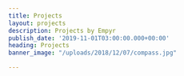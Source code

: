 ```yaml
---
title: Projects
layout: projects
description: Projects by Empyr
publish_date: '2019-11-01T03:00:00.000+00:00'
heading: Projects
banner_image: "/uploads/2018/12/07/compass.jpg"

---
```

